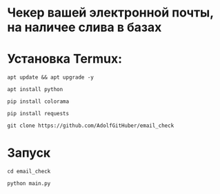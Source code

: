 # Чекер вашей электронной почты, на наличее слива в базах

# Установка Termux:

```apt update && apt upgrade -y```

```apt install python```

```pip install colorama```

```pip install requests```

```git clone https://github.com/AdolfGitHuber/email_check ```

# Запуск

```cd email_check```

```python main.py```

